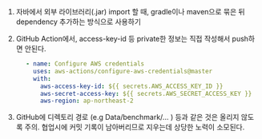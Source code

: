 1. 자바에서 외부 라이브러리(.jar) import 할 때, gradle이나 maven으로 묶은 뒤 dependency 추가하는 방식으로 사용하기

2. GitHub Action에서, access-key-id 등 private한 정보는 직접 작성해서 push하면 안된다.
```yaml
      - name: Configure AWS credentials
        uses: aws-actions/configure-aws-credentials@master
        with:
          aws-access-key-id: ${{ secrets.AWS_ACCESS_KEY_ID }}
          aws-secret-access-key: ${{ secrets.AWS_SECRET_ACCESS_KEY }}
          aws-region: ap-northeast-2
```

3. GitHub에 디렉토리 경로 (e.g Data/benchmark/... ) 등과 같은 것은 올리지 않도록 주의. 협업시에 커밋 기록이 남아버리므로 지우는데 상당한 노력이 소모된다.
